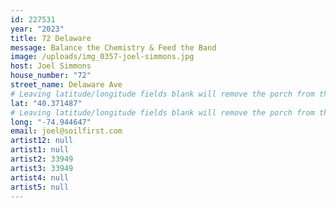 ```yaml
---
id: 227531
year: "2023"
title: 72 Delaware
message: Balance the Chemistry & Feed the Band
image: /uploads/img_0357-joel-simmons.jpg
host: Joel Simmons
house_number: "72"
street_name: Delaware Ave
# Leaving latitude/longitude fields blank will remove the porch from the Porchfest map.
lat: "40.371487"
# Leaving latitude/longitude fields blank will remove the porch from the Porchfest map.
long: "-74.944647"
email: joel@soilfirst.com
artist12: null
artist1: null
artist2: 33949
artist3: 33949
artist4: null
artist5: null
---
```

